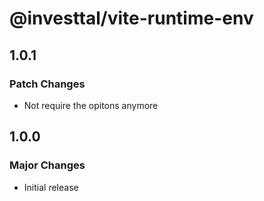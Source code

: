 # @investtal/vite-runtime-env

## 1.0.1

### Patch Changes

- Not require the opitons anymore

## 1.0.0

### Major Changes

- Initial release

